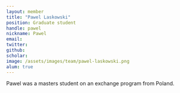 ```yaml
---
layout: member
title: "Pawel Laskowski"
position: Graduate student
handle: pawel
nickname: Pawel
email: 
twitter: 
github: 
scholar: 
image: /assets/images/team/pawel-laskowski.png
alum: true
---
```

Pawel was a masters student on an exchange program from Poland.